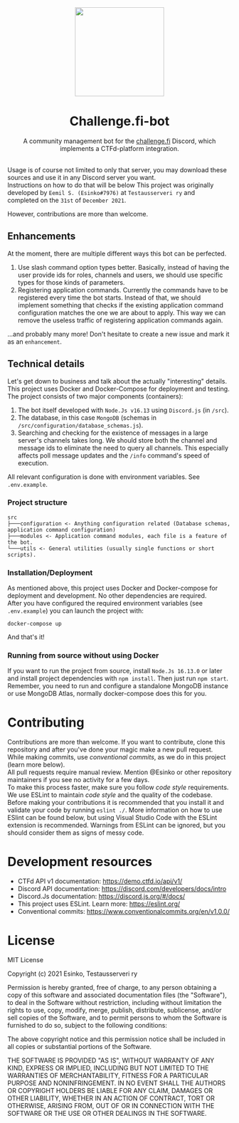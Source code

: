 <div align="center">
    <img src="https://raw.githubusercontent.com/Testausserveri/challenge-fi-bot/main/stegosiili_.png" width="200px" height="200px">
    <h1>Challenge.fi-bot</h1>
    A community management bot for the <a href="https://challenge.fi">challenge.fi</a> Discord, which implements a CTFd-platform integration.
</div>
<br>

Usage is of course not limited to only that server, you may download these sources and use it in any Discord server you want.<br>
Instructions on how to do that will be below
This project was originally developed by `Eemil S. (Esinko#7976)` at `Testausserveri ry` and <br>
completed on the `31st` of `December 2021`.

However, contributions are more than welcome.

## Enhancements
At the moment, there are multiple different ways this bot can be perfected.
1. Use slash command option types better. Basically, instead of having the user provide ids for roles, channels and users,
we should use specific types for those kinds of parameters.
2. Registering application commands. Currently the commands have to be registered every time the bot starts. Instead of that,
we should implement something that checks if the existing application command configuration matches the one we are about to apply.
This way we can remove the useless traffic of registering application commands again.

...and probably many more! Don't hesitate to create a new issue and mark it as an `enhancement`.

## Technical details
Let's get down to business and talk about the actually "interesting" details.<br>
This project uses Docker and Docker-Compose for deployment and testing.<br>
The project consists of two major components (containers):
1. The bot itself developed with `Node.Js v16.13` using `Discord.js` (in `/src`).
2. The database, in this case `MongoDB` (schemas in `/src/configuration/database_schemas.js`).
3. Searching and checking for the existence of messages in a large server's channels takes long. We should store both the channel and message ids to eliminate the need to query all channels. This especially affects poll message updates and the `/info` command's speed of execution.

All relevant configuration is done with environment variables. See `.env.example`.

### Project structure

```
src
├───configuration <- Anything configuration related (Database schemas, application command configuration)
├───modules <- Application command modules, each file is a feature of the bot.
└───utils <- General utilities (usually single functions or short scripts).
```

### Installation/Deployment
As mentioned above, this project uses Docker and Docker-compose for deployment and development.
No other dependencies are required.
<br>
After you have configured the required environment variables (see `.env.example`) you can launch the project with:
```
docker-compose up
```
And that's it!

### Running from source without using Docker
If you want to run the project from source, install `Node.Js 16.13.0` or later and install project dependencies with `npm install`.
Then just run `npm start`. Remember, you need to run and configure a standalone MongoDB instance or use MongoDB Atlas, normally docker-compose does this for you.

# Contributing 
Contributions are more than welcome. If you want to contribute, clone this repository and after you've done your magic make a new pull request.
<br>
While making commits, use *conventional commits*, as we do in this project (learn more below).
<br>
All pull requests require manual review. Mention @Esinko or other repository maintainers if you see no activity for a few days.
<br>
To make this process faster, make sure you follow *code style* requirements. We use ESLint to maintain *code style* and the quality of the codebase.
Before making your contributions it is recommended that you install it and validate your code by running `eslint ./`.
More information on how to use ESlint can be found below, but using Visual Studio Code with the ESLint extension is recommended.
Warnings from ESLint can be ignored, but you should consider them as signs of messy code.

# Development resources
- CTFd API v1 documentation: <a href="https://demo.ctfd.io/api/v1/">https://demo.ctfd.io/api/v1/</a>
- Discord API documentation: <a href="https://discord.com/developers/docs/intro">https://discord.com/developers/docs/intro</a>
- Discord.Js documentation: <a href="https://discord.js.org/#/docs/">https://discord.js.org/#/docs/</a>
- This project uses ESLint. Learn more: <a href="https://eslint.org/">https://eslint.org/</a>
- Conventional commits: <a href="https://www.conventionalcommits.org/en/v1.0.0/">https://www.conventionalcommits.org/en/v1.0.0/</a>

# License
MIT License

Copyright (c) 2021 Esinko, Testausserveri ry

Permission is hereby granted, free of charge, to any person obtaining a copy
of this software and associated documentation files (the "Software"), to deal
in the Software without restriction, including without limitation the rights
to use, copy, modify, merge, publish, distribute, sublicense, and/or sell
copies of the Software, and to permit persons to whom the Software is
furnished to do so, subject to the following conditions:

The above copyright notice and this permission notice shall be included in all
copies or substantial portions of the Software.

THE SOFTWARE IS PROVIDED "AS IS", WITHOUT WARRANTY OF ANY KIND, EXPRESS OR
IMPLIED, INCLUDING BUT NOT LIMITED TO THE WARRANTIES OF MERCHANTABILITY,
FITNESS FOR A PARTICULAR PURPOSE AND NONINFRINGEMENT. IN NO EVENT SHALL THE
AUTHORS OR COPYRIGHT HOLDERS BE LIABLE FOR ANY CLAIM, DAMAGES OR OTHER
LIABILITY, WHETHER IN AN ACTION OF CONTRACT, TORT OR OTHERWISE, ARISING FROM,
OUT OF OR IN CONNECTION WITH THE SOFTWARE OR THE USE OR OTHER DEALINGS IN THE
SOFTWARE.
